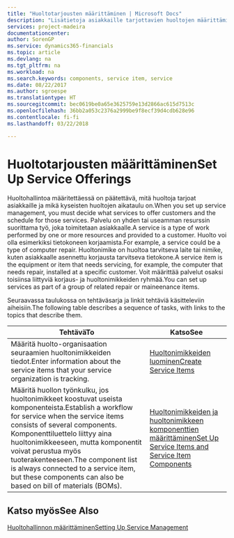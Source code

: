 ```yaml
---
title: "Huoltotarjousten määrittäminen | Microsoft Docs"
description: "Lisätietoja asiakkaille tarjottavien huoltojen määrittämisestä."
services: project-madeira
documentationcenter: 
author: SorenGP
ms.service: dynamics365-financials
ms.topic: article
ms.devlang: na
ms.tgt_pltfrm: na
ms.workload: na
ms.search.keywords: components, service item, service
ms.date: 08/22/2017
ms.author: sgroespe
ms.translationtype: HT
ms.sourcegitcommit: bec0619be0a65e3625759e13d2866ac615d7513c
ms.openlocfilehash: 36bb2a053c2376a2999be9f8ecf39d4cdb628e96
ms.contentlocale: fi-fi
ms.lasthandoff: 03/22/2018

---
```


# <a name="set-up-service-offerings"></a><span data-ttu-id="e90cd-103">Huoltotarjousten määrittäminen</span><span class="sxs-lookup"><span data-stu-id="e90cd-103">Set Up Service Offerings</span></span>
<span data-ttu-id="e90cd-104">Huoltohallintoa määritettäessä on päätettävä, mitä huoltoja tarjoat asiakkaille ja mikä kyseisten huoltojen aikataulu on.</span><span class="sxs-lookup"><span data-stu-id="e90cd-104">When you set up service management, you must decide what services to offer customers and the schedule for those services.</span></span> <span data-ttu-id="e90cd-105">Palvelu on yhden tai useamman resurssin suorittama työ, joka toimitetaan asiakkaalle.</span><span class="sxs-lookup"><span data-stu-id="e90cd-105">A service is a type of work performed by one or more resources and provided to a customer.</span></span> <span data-ttu-id="e90cd-106">Huolto voi olla esimerkiksi tietokoneen korjaamista.</span><span class="sxs-lookup"><span data-stu-id="e90cd-106">For example, a service could be a type of computer repair.</span></span> <span data-ttu-id="e90cd-107">Huoltonimike on huoltoa tarvitseva laite tai nimike, kuten asiakkaalle asennettu korjausta tarvitseva tietokone.</span><span class="sxs-lookup"><span data-stu-id="e90cd-107">A service item is the equipment or item that needs servicing, for example, the computer that needs repair, installed at a specific customer.</span></span> <span data-ttu-id="e90cd-108">Voit määrittää palvelut osaksi toisiinsa liittyviä korjaus- ja huoltonimikkeiden ryhmää.</span><span class="sxs-lookup"><span data-stu-id="e90cd-108">You can set up services as part of a group of related repair or maineenance items.</span></span>  
  
<span data-ttu-id="e90cd-109">Seuraavassa taulukossa on tehtäväsarja ja linkit tehtäviä käsitteleviin aiheisiin.</span><span class="sxs-lookup"><span data-stu-id="e90cd-109">The following table describes a sequence of tasks, with links to the topics that describe them.</span></span>  
  
|<span data-ttu-id="e90cd-110">**Tehtävä**</span><span class="sxs-lookup"><span data-stu-id="e90cd-110">**To**</span></span>|<span data-ttu-id="e90cd-111">**Katso**</span><span class="sxs-lookup"><span data-stu-id="e90cd-111">**See**</span></span>|  
|------------|-------------|  
|<span data-ttu-id="e90cd-112">Määritä huolto-organisaation seuraamien huoltonimikkeiden tiedot.</span><span class="sxs-lookup"><span data-stu-id="e90cd-112">Enter information about the service items that your service organization is tracking.</span></span>|[<span data-ttu-id="e90cd-113">Huoltonimikkeiden luominen</span><span class="sxs-lookup"><span data-stu-id="e90cd-113">Create Service Items</span></span>](service-how-to-create-service-items.md)|  
|<span data-ttu-id="e90cd-114">Määritä huollon työnkulku, jos huoltonimikkeet koostuvat useista komponenteista.</span><span class="sxs-lookup"><span data-stu-id="e90cd-114">Establish a workflow for service when the service items consists of several components.</span></span> <span data-ttu-id="e90cd-115">Komponenttiluettelo liittyy aina huoltonimikkeeseen, mutta komponentit voivat perustua myös tuoterakenteeseen.</span><span class="sxs-lookup"><span data-stu-id="e90cd-115">The component list is always connected to a service item, but these components can also be based on bill of materials (BOMs).</span></span>|[<span data-ttu-id="e90cd-116">Huoltonimikkeiden ja huoltonimikkeen komponenttien määrittäminen</span><span class="sxs-lookup"><span data-stu-id="e90cd-116">Set Up Service Items and Service Item Components</span></span>](service-how-setup-service-items.md)|  
  
## <a name="see-also"></a><span data-ttu-id="e90cd-117">Katso myös</span><span class="sxs-lookup"><span data-stu-id="e90cd-117">See Also</span></span>  
[<span data-ttu-id="e90cd-118">Huoltohallinnon määrittäminen</span><span class="sxs-lookup"><span data-stu-id="e90cd-118">Setting Up Service Management</span></span>](service-setup-service.md)   

